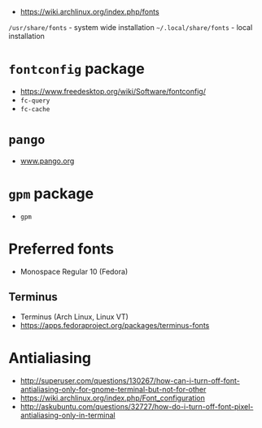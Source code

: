 - https://wiki.archlinux.org/index.php/fonts

`/usr/share/fonts` - system wide installation
`~/.local/share/fonts` - local installation

# `fontconfig` package
- https://www.freedesktop.org/wiki/Software/fontconfig/
- `fc-query`
- `fc-cache`

# `pango`
- www.pango.org

# `gpm` package
- `gpm`

# Preferred fonts
- Monospace Regular 10 (Fedora)

## Terminus
- Terminus (Arch Linux, Linux VT)
- https://apps.fedoraproject.org/packages/terminus-fonts

# Antialiasing
- http://superuser.com/questions/130267/how-can-i-turn-off-font-antialiasing-only-for-gnome-terminal-but-not-for-other
- https://wiki.archlinux.org/index.php/Font_configuration
- http://askubuntu.com/questions/32727/how-do-i-turn-off-font-pixel-antialiasing-only-in-terminal
